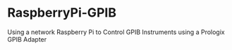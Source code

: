 # RaspberryPi-GPIB
Using a network Raspberry Pi to Control GPIB Instruments using a Prologix GPIB Adapter
